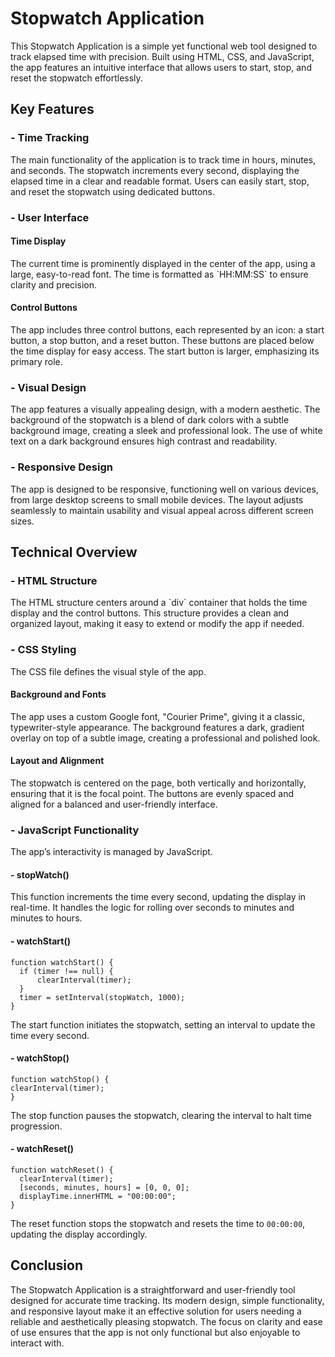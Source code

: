 # Stopwatch Application

This Stopwatch Application is a simple yet functional web tool designed to track elapsed time with precision. Built using HTML, CSS, and JavaScript, the app features an intuitive interface that allows users to start, stop, and reset the stopwatch effortlessly.

<h2>Key Features</h2>
<h3>- Time Tracking</h3>
The main functionality of the application is to track time in hours, minutes, and seconds. The stopwatch increments every second, displaying the elapsed time in a clear and readable format. Users can easily start, stop, and reset the stopwatch using dedicated buttons.
<h3>- User Interface</h3>
  <h4>Time Display</h4>
The current time is prominently displayed in the center of the app, using a large, easy-to-read font. The time is formatted as `HH:MM:SS` to ensure clarity and precision.
  <h4>Control Buttons</h4>
The app includes three control buttons, each represented by an icon: a start button, a stop button, and a reset button. These buttons are placed below the time display for easy access. The start button is larger, emphasizing its primary role.
<h3>- Visual Design</h3>
The app features a visually appealing design, with a modern aesthetic. The background of the stopwatch is a blend of dark colors with a subtle background image, creating a sleek and professional look. The use of white text on a dark background ensures high contrast and readability.
<h3>- Responsive Design</h3>
The app is designed to be responsive, functioning well on various devices, from large desktop screens to small mobile devices. The layout adjusts seamlessly to maintain usability and visual appeal across different screen sizes.
<h2>Technical Overview</h2>
<h3>- HTML Structure</h3>
The HTML structure centers around a `div` container that holds the time display and the control buttons. This structure provides a clean and organized layout, making it easy to extend or modify the app if needed.
<h3>- CSS Styling</h3>
The CSS file defines the visual style of the app.
  <h4>Background and Fonts</h4>
The app uses a custom Google font, "Courier Prime", giving it a classic, typewriter-style appearance. The background features a dark, gradient overlay on top of a subtle image, creating a professional and polished look.
  <h4>Layout and Alignment</h4>
The stopwatch is centered on the page, both vertically and horizontally, ensuring that it is the focal point. The buttons are evenly spaced and aligned for a balanced and user-friendly interface.
<h3>- JavaScript Functionality</h3>
The app’s interactivity is managed by JavaScript.
  <h4>- stopWatch()</h4>
This function increments the time every second, updating the display in real-time. It handles the logic for rolling over seconds to minutes and minutes to hours.
  <h4>- watchStart()</h4>

    function watchStart() {
      if (timer !== null) {
          clearInterval(timer);
      }
      timer = setInterval(stopWatch, 1000);
    }
  
The start function initiates the stopwatch, setting an interval to update the time every second.
  <h4>- watchStop()</h4>

    function watchStop() {
    clearInterval(timer);
    }
  
The stop function pauses the stopwatch, clearing the interval to halt time progression.
  <h4>- watchReset()</h4>

    function watchReset() {
      clearInterval(timer);
      [seconds, minutes, hours] = [0, 0, 0];
      displayTime.innerHTML = "00:00:00";
    }
  
The reset function stops the stopwatch and resets the time to `00:00:00`, updating the display accordingly.
<h2>Conclusion</h2>
The Stopwatch Application is a straightforward and user-friendly tool designed for accurate time tracking. Its modern design, simple functionality, and responsive layout make it an effective solution for users needing a reliable and aesthetically pleasing stopwatch. The focus on clarity and ease of use ensures that the app is not only functional but also enjoyable to interact with.
